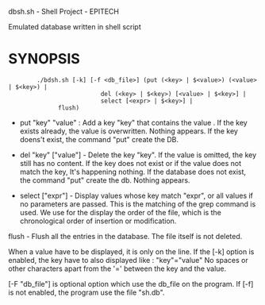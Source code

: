 dbsh.sh - Shell Project - EPITECH

Emulated database written in shell script

SYNOPSIS
========


			./bdsh.sh [-k] [-f <db_file>] (put (<key> | $<value>) (<value> | $<key>) | 
                              del (<key> | $<key>) [<value> | $<key>] |
                              select [<expr> | $<key>] |
			      flush)

- put "key" "value" : Add a key "key" that contains the value <value>.
If the key exists already, the value is overwritten.
Nothing appears.
If the key doens't exist, the command "put" create the DB.

- del "key" ["value"] - Delete the key "key". If the value is omitted, the key
still has no content. If the key does not exist or if the value does not match the key,
It's happening nothing.
If the database does not exist, the command "put" create the db.
Nothing appears.

- select ["expr"] - Display values whose key match "expr", or all values if no parameters are passed.
This is the matching of the grep command is used. We use for the display the order of the file, which is
the chronological order of insertion or modification.
    
flush - Flush all the entries in the database. The file itself is not deleted.

When a value have to be displayed, it is only on the line. If the [-k] option is enabled, the key have to
also displayed like :
"key"="value"
No spaces or other characters apart from the '=' between the key and the value.

[-F "db_file"] is optional option which use the db_file on the program. If [-f] is not enabled, the program
use the file "sh.db".
